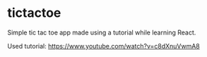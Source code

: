 # tictactoe
Simple tic tac toe app made using a tutorial while learning React.

Used tutorial: https://www.youtube.com/watch?v=c8dXnuVwmA8

